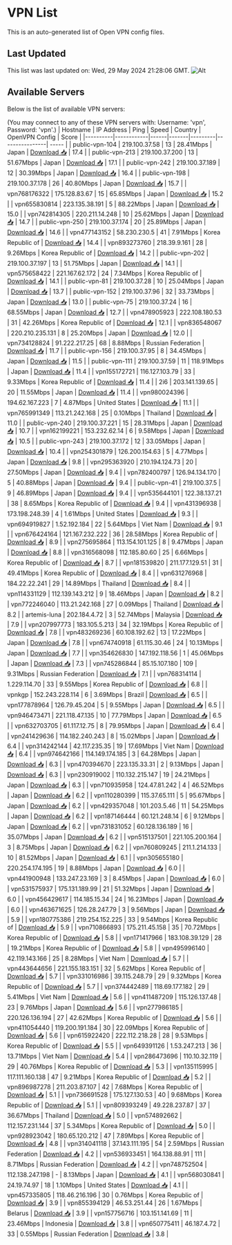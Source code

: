 # VPN List

This is an auto-generated list of Open VPN config files.

## Last Updated

This list was last updated on: Wed, 29 May 2024 21:28:06 GMT.
![Alt](https://repobeats.axiom.co/api/embed/186b98318ef1479477931607c1ad7d823f12451f.svg "Repobeats analytics image")

## Available Servers

Below is the list of available VPN servers:

(You may connect to any of these VPN servers with: Username: 'vpn', Password: 'vpn'.)
| Hostname | IP Address | Ping | Speed | Country | OpenVPN Config | Score |
|----------|------------|------|-------|---------|----------------| ----- |
| public-vpn-104 | 219.100.37.58 | 13 | 28.41Mbps | Japan | [Download 📥](./configs/server_0_JP.ovpn) | 17.4 |
| public-vpn-213 | 219.100.37.200 | 13 | 51.67Mbps | Japan | [Download 📥](./configs/server_1_JP.ovpn) | 17.1 |
| public-vpn-242 | 219.100.37.189 | 12 | 30.39Mbps | Japan | [Download 📥](./configs/server_2_JP.ovpn) | 16.4 |
| public-vpn-198 | 219.100.37.178 | 26 | 40.80Mbps | Japan | [Download 📥](./configs/server_3_JP.ovpn) | 15.7 |
| vpn768176322 | 175.128.83.67 | 15 | 65.85Mbps | Japan | [Download 📥](./configs/server_4_JP.ovpn) | 15.2 |
| vpn655830814 | 223.135.38.191 | 5 | 88.22Mbps | Japan | [Download 📥](./configs/server_5_JP.ovpn) | 15.0 |
| vpn742814305 | 220.211.14.248 | 10 | 25.62Mbps | Japan | [Download 📥](./configs/server_6_JP.ovpn) | 14.7 |
| public-vpn-250 | 219.100.37.174 | 20 | 25.89Mbps | Japan | [Download 📥](./configs/server_7_JP.ovpn) | 14.6 |
| vpn477143152 | 58.230.230.5 | 41 | 7.91Mbps | Korea Republic of | [Download 📥](./configs/server_8_KR.ovpn) | 14.4 |
| vpn893273760 | 218.39.9.161 | 28 | 9.26Mbps | Korea Republic of | [Download 📥](./configs/server_9_KR.ovpn) | 14.2 |
| public-vpn-202 | 219.100.37.197 | 13 | 51.75Mbps | Japan | [Download 📥](./configs/server_10_JP.ovpn) | 14.1 |
| vpn575658422 | 221.167.62.172 | 24 | 7.34Mbps | Korea Republic of | [Download 📥](./configs/server_11_KR.ovpn) | 14.1 |
| public-vpn-81 | 219.100.37.28 | 10 | 25.04Mbps | Japan | [Download 📥](./configs/server_12_JP.ovpn) | 13.7 |
| public-vpn-152 | 219.100.37.96 | 32 | 33.73Mbps | Japan | [Download 📥](./configs/server_13_JP.ovpn) | 13.0 |
| public-vpn-75 | 219.100.37.24 | 16 | 68.55Mbps | Japan | [Download 📥](./configs/server_14_JP.ovpn) | 12.7 |
| vpn478905923 | 222.108.180.53 | 31 | 42.26Mbps | Korea Republic of | [Download 📥](./configs/server_15_KR.ovpn) | 12.1 |
| vpn836548067 | 220.210.235.131 | 8 | 25.20Mbps | Japan | [Download 📥](./configs/server_16_JP.ovpn) | 12.0 |
| vpn734128824 | 91.222.217.25 | 68 | 8.88Mbps | Russian Federation | [Download 📥](./configs/server_17_RU.ovpn) | 11.7 |
| public-vpn-156 | 219.100.37.95 | 8 | 34.45Mbps | Japan | [Download 📥](./configs/server_18_JP.ovpn) | 11.5 |
| public-vpn-111 | 219.100.37.59 | 11 | 118.91Mbps | Japan | [Download 📥](./configs/server_19_JP.ovpn) | 11.4 |
| vpn155172721 | 116.127.103.79 | 33 | 9.33Mbps | Korea Republic of | [Download 📥](./configs/server_20_KR.ovpn) | 11.4 |
| 2i6 | 203.141.139.65 | 20 | 11.55Mbps | Japan | [Download 📥](./configs/server_21_JP.ovpn) | 11.4 |
| vpn980024396 | 194.62.167.223 | 7 | 4.87Mbps | United States | [Download 📥](./configs/server_22_US.ovpn) | 11.1 |
| vpn765991349 | 113.21.242.168 | 25 | 0.10Mbps | Thailand | [Download 📥](./configs/server_23_TH.ovpn) | 11.0 |
| public-vpn-240 | 219.100.37.221 | 15 | 28.31Mbps | Japan | [Download 📥](./configs/server_24_JP.ovpn) | 10.7 |
| vpn162199221 | 153.232.62.14 | 6 | 9.58Mbps | Japan | [Download 📥](./configs/server_25_JP.ovpn) | 10.5 |
| public-vpn-243 | 219.100.37.172 | 12 | 33.05Mbps | Japan | [Download 📥](./configs/server_26_JP.ovpn) | 10.4 |
| vpn254301879 | 126.200.154.63 | 5 | 4.77Mbps | Japan | [Download 📥](./configs/server_27_JP.ovpn) | 9.8 |
| vpn295363920 | 210.194.124.73 | 20 | 27.50Mbps | Japan | [Download 📥](./configs/server_28_JP.ovpn) | 9.4 |
| vpn782400797 | 126.94.134.170 | 5 | 40.88Mbps | Japan | [Download 📥](./configs/server_29_JP.ovpn) | 9.4 |
| public-vpn-41 | 219.100.37.5 | 9 | 46.89Mbps | Japan | [Download 📥](./configs/server_30_JP.ovpn) | 9.4 |
| vpn535644101 | 122.38.137.21 | 38 | 8.65Mbps | Korea Republic of | [Download 📥](./configs/server_31_KR.ovpn) | 9.4 |
| vpn431396938 | 173.198.248.39 | 4 | 1.61Mbps | United States | [Download 📥](./configs/server_32_US.ovpn) | 9.3 |
| vpn694919827 | 1.52.192.184 | 22 | 5.64Mbps | Viet Nam | [Download 📥](./configs/server_33_VN.ovpn) | 9.1 |
| vpn676424164 | 121.167.232.222 | 36 | 28.58Mbps | Korea Republic of | [Download 📥](./configs/server_34_KR.ovpn) | 8.9 |
| vpn275695864 | 113.154.101.125 | 8 | 9.47Mbps | Japan | [Download 📥](./configs/server_35_JP.ovpn) | 8.8 |
| vpn316568098 | 112.185.80.60 | 25 | 6.66Mbps | Korea Republic of | [Download 📥](./configs/server_36_KR.ovpn) | 8.7 |
| vpn181539820 | 211.177.129.51 | 31 | 49.41Mbps | Korea Republic of | [Download 📥](./configs/server_37_KR.ovpn) | 8.4 |
| vpn631276968 | 184.22.22.241 | 29 | 14.89Mbps | Thailand | [Download 📥](./configs/server_38_TH.ovpn) | 8.4 |
| vpn114331129 | 112.139.143.212 | 9 | 18.46Mbps | Japan | [Download 📥](./configs/server_39_JP.ovpn) | 8.2 |
| vpn772246040 | 113.21.242.168 | 27 | 0.09Mbps | Thailand | [Download 📥](./configs/server_40_TH.ovpn) | 8.2 |
| artemis-luna | 202.184.4.72 | 3 | 52.74Mbps | Malaysia | [Download 📥](./configs/server_41_MY.ovpn) | 7.9 |
| vpn207997773 | 183.105.5.213 | 34 | 32.19Mbps | Korea Republic of | [Download 📥](./configs/server_42_KR.ovpn) | 7.8 |
| vpn483269236 | 60.108.192.62 | 13 | 17.22Mbps | Japan | [Download 📥](./configs/server_43_JP.ovpn) | 7.8 |
| vpn674740918 | 61.115.30.46 | 24 | 10.13Mbps | Japan | [Download 📥](./configs/server_44_JP.ovpn) | 7.7 |
| vpn354626830 | 147.192.118.56 | 1 | 45.06Mbps | Japan | [Download 📥](./configs/server_45_JP.ovpn) | 7.3 |
| vpn745286844 | 85.15.107.180 | 109 | 9.31Mbps | Russian Federation | [Download 📥](./configs/server_46_RU.ovpn) | 7.1 |
| vpn768314114 | 1.229.114.70 | 33 | 9.55Mbps | Korea Republic of | [Download 📥](./configs/server_47_KR.ovpn) | 6.8 |
| vpnkgp | 152.243.228.114 | 6 | 3.69Mbps | Brazil | [Download 📥](./configs/server_48_BR.ovpn) | 6.5 |
| vpn177878964 | 126.79.45.204 | 5 | 9.55Mbps | Japan | [Download 📥](./configs/server_49_JP.ovpn) | 6.5 |
| vpn946473471 | 221.118.47.135 | 10 | 77.79Mbps | Japan | [Download 📥](./configs/server_50_JP.ovpn) | 6.5 |
| vpn632703705 | 61.117.12.75 | 8 | 79.95Mbps | Japan | [Download 📥](./configs/server_51_JP.ovpn) | 6.4 |
| vpn241429636 | 114.182.240.243 | 8 | 15.02Mbps | Japan | [Download 📥](./configs/server_52_JP.ovpn) | 6.4 |
| vpn314242144 | 42.117.235.35 | 19 | 17.69Mbps | Viet Nam | [Download 📥](./configs/server_53_VN.ovpn) | 6.4 |
| vpn974642166 | 114.149.174.185 | 3 | 64.28Mbps | Japan | [Download 📥](./configs/server_54_JP.ovpn) | 6.3 |
| vpn470394670 | 223.135.33.31 | 2 | 9.13Mbps | Japan | [Download 📥](./configs/server_55_JP.ovpn) | 6.3 |
| vpn230919002 | 110.132.215.147 | 19 | 24.21Mbps | Japan | [Download 📥](./configs/server_56_JP.ovpn) | 6.3 |
| vpn710935958 | 124.47.81.242 | 4 | 46.52Mbps | Japan | [Download 📥](./configs/server_57_JP.ovpn) | 6.2 |
| vpn110280399 | 115.37.65.111 | 5 | 95.67Mbps | Japan | [Download 📥](./configs/server_58_JP.ovpn) | 6.2 |
| vpn429357048 | 101.203.5.46 | 11 | 54.25Mbps | Japan | [Download 📥](./configs/server_59_JP.ovpn) | 6.2 |
| vpn187146444 | 60.121.248.14 | 6 | 9.12Mbps | Japan | [Download 📥](./configs/server_60_JP.ovpn) | 6.2 |
| vpn731831052 | 60.128.136.189 | 16 | 35.07Mbps | Japan | [Download 📥](./configs/server_61_JP.ovpn) | 6.2 |
| vpn515137501 | 221.105.200.164 | 3 | 8.75Mbps | Japan | [Download 📥](./configs/server_62_JP.ovpn) | 6.2 |
| vpn760809245 | 211.1.214.133 | 10 | 81.52Mbps | Japan | [Download 📥](./configs/server_63_JP.ovpn) | 6.1 |
| vpn305655180 | 220.254.174.195 | 19 | 8.88Mbps | Japan | [Download 📥](./configs/server_64_JP.ovpn) | 6.0 |
| vpn441900948 | 133.247.23.169 | 3 | 8.45Mbps | Japan | [Download 📥](./configs/server_65_JP.ovpn) | 6.0 |
| vpn531575937 | 175.131.189.99 | 21 | 51.32Mbps | Japan | [Download 📥](./configs/server_66_JP.ovpn) | 6.0 |
| vpn456429617 | 114.185.15.34 | 24 | 16.23Mbps | Japan | [Download 📥](./configs/server_67_JP.ovpn) | 6.0 |
| vpn463671625 | 126.28.247.79 | 3 | 9.56Mbps | Japan | [Download 📥](./configs/server_68_JP.ovpn) | 5.9 |
| vpn180775386 | 219.254.152.225 | 33 | 9.54Mbps | Korea Republic of | [Download 📥](./configs/server_69_KR.ovpn) | 5.9 |
| vpn710866893 | 175.211.45.158 | 35 | 70.72Mbps | Korea Republic of | [Download 📥](./configs/server_70_KR.ovpn) | 5.8 |
| vpn171417966 | 183.108.39.129 | 28 | 19.21Mbps | Korea Republic of | [Download 📥](./configs/server_71_KR.ovpn) | 5.8 |
| vpn495996140 | 42.119.143.166 | 25 | 8.28Mbps | Viet Nam | [Download 📥](./configs/server_72_VN.ovpn) | 5.7 |
| vpn443644656 | 221.155.183.151 | 32 | 5.62Mbps | Korea Republic of | [Download 📥](./configs/server_73_KR.ovpn) | 5.7 |
| vpn331016986 | 39.115.248.79 | 29 | 9.32Mbps | Korea Republic of | [Download 📥](./configs/server_74_KR.ovpn) | 5.7 |
| vpn374442489 | 118.69.177.182 | 29 | 5.41Mbps | Viet Nam | [Download 📥](./configs/server_75_VN.ovpn) | 5.6 |
| vpn411487209 | 115.126.137.48 | 23 | 9.76Mbps | Japan | [Download 📥](./configs/server_76_JP.ovpn) | 5.6 |
| vpn277986185 | 220.126.136.194 | 27 | 42.62Mbps | Korea Republic of | [Download 📥](./configs/server_77_KR.ovpn) | 5.6 |
| vpn411054440 | 119.200.191.184 | 30 | 22.09Mbps | Korea Republic of | [Download 📥](./configs/server_78_KR.ovpn) | 5.6 |
| vpn615922420 | 222.112.218.28 | 28 | 9.53Mbps | Korea Republic of | [Download 📥](./configs/server_79_KR.ovpn) | 5.5 |
| vpn649391126 | 1.53.247.213 | 36 | 13.71Mbps | Viet Nam | [Download 📥](./configs/server_80_VN.ovpn) | 5.4 |
| vpn286473696 | 110.10.32.119 | 29 | 40.76Mbps | Korea Republic of | [Download 📥](./configs/server_81_KR.ovpn) | 5.3 |
| vpn135115995 | 117.111.160.138 | 47 | 9.21Mbps | Korea Republic of | [Download 📥](./configs/server_82_KR.ovpn) | 5.2 |
| vpn896987278 | 211.203.87.107 | 42 | 7.68Mbps | Korea Republic of | [Download 📥](./configs/server_83_KR.ovpn) | 5.1 |
| vpn736691528 | 175.127.130.53 | 40 | 9.68Mbps | Korea Republic of | [Download 📥](./configs/server_84_KR.ovpn) | 5.1 |
| vpn809393249 | 49.228.237.87 | 37 | 36.67Mbps | Thailand | [Download 📥](./configs/server_85_TH.ovpn) | 5.0 |
| vpn574892662 | 112.157.231.144 | 37 | 5.34Mbps | Korea Republic of | [Download 📥](./configs/server_86_KR.ovpn) | 5.0 |
| vpn928923042 | 180.65.120.212 | 47 | 7.89Mbps | Korea Republic of | [Download 📥](./configs/server_87_KR.ovpn) | 4.8 |
| vpn314041118 | 37.143.111.195 | 54 | 2.59Mbps | Russian Federation | [Download 📥](./configs/server_88_RU.ovpn) | 4.2 |
| vpn536933451 | 164.138.88.91 | 111 | 8.71Mbps | Russian Federation | [Download 📥](./configs/server_89_RU.ovpn) | 4.2 |
| vpn748752504 | 112.138.247.198 | - | 8.13Mbps | Japan | [Download 📥](./configs/server_90_JP.ovpn) | 4.1 |
| vpn568030841 | 24.19.74.97 | 18 | 1.10Mbps | United States | [Download 📥](./configs/server_91_US.ovpn) | 4.1 |
| vpn457335805 | 118.46.216.196 | 30 | 0.76Mbps | Korea Republic of | [Download 📥](./configs/server_92_KR.ovpn) | 3.9 |
| vpn855394129 | 46.53.251.44 | 26 | 1.67Mbps | Belarus | [Download 📥](./configs/server_93_BY.ovpn) | 3.9 |
| vpn157756716 | 103.151.141.69 | 11 | 23.46Mbps | Indonesia | [Download 📥](./configs/server_94_ID.ovpn) | 3.8 |
| vpn650775411 | 46.187.4.72 | 33 | 0.55Mbps | Russian Federation | [Download 📥](./configs/server_95_RU.ovpn) | 3.8 |
